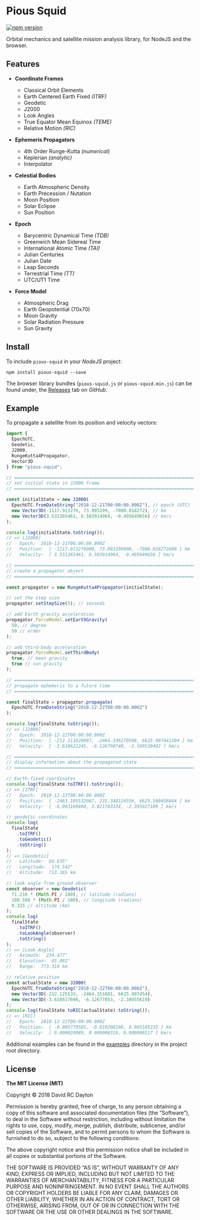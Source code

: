 # Pious Squid

[![npm version](https://badge.fury.io/js/pious-squid.svg)](https://badge.fury.io/js/pious-squid)

Orbital mechanics and satellite mission analysis library, for NodeJS and the
browser.

## Features

- **Coordinate Frames**

  - Classical Orbit Elements
  - Earth Centered Earth Fixed _(ITRF)_
  - Geodetic
  - J2000
  - Look Angles
  - True Equator Mean Equinox _(TEME)_
  - Relative Motion _(RIC)_

- **Ephemeris Propagators**

  - 4th Order Runge-Kutta _(numerical)_
  - Keplerian _(analytic)_
  - Interpolator

- **Celestial Bodies**

  - Earth Atmospheric Density
  - Earth Precession / Nutation
  - Moon Position
  - Solar Eclipse
  - Sun Position

- **Epoch**

  - Barycentric Dynamical Time _(TDB)_
  - Greenwich Mean Sidereal Time
  - International Atomic Time _(TAI)_
  - Julian Centuries
  - Julian Date
  - Leap Seconds
  - Terrestrial Time _(TT)_
  - UTC/UT1 Time

- **Force Model**

  - Atmospheric Drag
  - Earth Geopotential (70x70)
  - Moon Gravity
  - Solar Radiation Pressure
  - Sun Gravity

## Install

To include `pious-squid` in your _NodeJS_ project:

    npm install pious-squid --save

The browser library bundles (`pious-squid.js` or `pious-squid.min.js`) can be
found under, the
[Releases](https://github.com/david-rc-dayton/pious-squid/releases)
tab on _GitHub_.

## Example

To propagate a satellite from its position and velocity vectors:

```javascript
import {
  EpochUTC,
  Geodetic,
  J2000,
  RungeKutta4Propagator,
  Vector3D
} from "pious-squid";

// =============================================================================
// set initial state in J2000 frame
// =============================================================================

const initialState = new J2000(
  EpochUTC.fromDateString("2018-12-21T00:00:00.000Z"), // epoch (UTC)
  new Vector3D(-1117.913276, 73.093299, -7000.018272), // km
  new Vector3D(3.531365461, 6.583914964, -0.495649656) // km/s
);

console.log(initialState.toString());
// => [J2000]
//   Epoch:  2018-12-21T00:00:00.000Z
//   Position:  [ -1117.913276000, 73.093299000, -7000.018272000 ] km
//   Velocity:  [ 3.531365461, 6.583914964, -0.495649656 ] km/s

// =============================================================================
// create a propagator object
// =============================================================================

const propagator = new RungeKutta4Propagator(initialState);

// set the step size
propagator.setStepSize(5); // seconds

// add Earth gravity acceleration
propagator.forceModel.setEarthGravity(
  50, // degree
  50 // order
);

// add third-body acceleration
propagator.forceModel.setThirdBody(
  true, // moon gravity
  true // sun gravity
);

// =============================================================================
// propagate ephemeris to a future time
// =============================================================================

const finalState = propagator.propagate(
  EpochUTC.fromDateString("2018-12-22T00:00:00.000Z")
);

console.log(finalState.toString());
// => [J2000]
//   Epoch:  2018-12-22T00:00:00.000Z
//   Position:  [ -212.111629987, -2464.336270508, 6625.907441304 ] km
//   Velocity:  [ -3.618621245, -6.126790740, -2.389539402 ] km/s

// =============================================================================
// display information about the propagated state
// =============================================================================

// Earth-fixed coordinates
console.log(finalState.toITRF().toString());
// => [ITRF]
//   Epoch:  2018-12-22T00:00:00.000Z
//   Position:  [ -2463.105532067, 235.348124556, 6625.580458844 ] km
//   Velocity:  [ -6.093169860, 3.821763334, -2.395927109 ] km/s

// geodetic coordinates
console.log(
  finalState
    .toITRF()
    .toGeodetic()
    .toString()
);
// => [Geodetic]
//   Latitude:  69.635°
//   Longitude:  174.542°
//   Altitude:  713.165 km

// look angle from ground observer
const observer = new Geodetic(
  71.218 * (Math.PI / 180), // latitude (radians)
  180.508 * (Math.PI / 180), // longitude (radians)
  0.325 // altitude (km)
);
console.log(
  finalState
    .toITRF()
    .toLookAngle(observer)
    .toString()
);
// => [Look-Angle]
//   Azimuth:  234.477°
//   Elevation:  65.882°
//   Range:  773.318 km

// relative position
const actualState = new J2000(
  EpochUTC.fromDateString("2018-12-22T00:00:00.000Z"),
  new Vector3D(-212.125533, -2464.351601, 6625.907454),
  new Vector3D(-3.618617698, -6.12677853, -2.38955619)
);
console.log(finalState.toRIC(actualState).toString());
// => [RIC]
//   Epoch:  2018-12-22T00:00:00.000Z
//   Position:  [ -0.005770585, -0.019208198, 0.005105235 ] km
//   Velocity:  [ 0.000020089, 0.000006319, 0.000000117 ] km/s
```

Additional examples can be found in the
[examples](https://github.com/david-rc-dayton/pious-squid/tree/master/src/examples)
directory in the project root directory.

## License

**The MIT License (MIT)**

Copyright © 2018 David RC Dayton

Permission is hereby granted, free of charge, to any person obtaining a copy of
this software and associated documentation files (the “Software”), to deal in
the Software without restriction, including without limitation the rights to
use, copy, modify, merge, publish, distribute, sublicense, and/or sell copies
of the Software, and to permit persons to whom the Software is furnished to do
so, subject to the following conditions:

The above copyright notice and this permission notice shall be included in all
copies or substantial portions of the Software.

THE SOFTWARE IS PROVIDED “AS IS”, WITHOUT WARRANTY OF ANY KIND, EXPRESS OR
IMPLIED, INCLUDING BUT NOT LIMITED TO THE WARRANTIES OF MERCHANTABILITY,
FITNESS FOR A PARTICULAR PURPOSE AND NONINFRINGEMENT. IN NO EVENT SHALL THE
AUTHORS OR COPYRIGHT HOLDERS BE LIABLE FOR ANY CLAIM, DAMAGES OR OTHER
LIABILITY, WHETHER IN AN ACTION OF CONTRACT, TORT OR OTHERWISE, ARISING FROM,
OUT OF OR IN CONNECTION WITH THE SOFTWARE OR THE USE OR OTHER DEALINGS IN THE
SOFTWARE.

